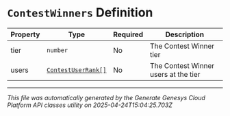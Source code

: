 # `ContestWinners` Definition

| Property | Type | Required | Description |
|----------|------|----------|-------------|
| tier | `number` | No | The Contest Winner tier |
| users | [`ContestUserRank[]`](contestuserrank-definition.md) | No | The Contest Winner users at the tier |

---

*This file was automatically generated by the Generate Genesys Cloud Platform API classes utility on 2025-04-24T15:04:25.703Z*